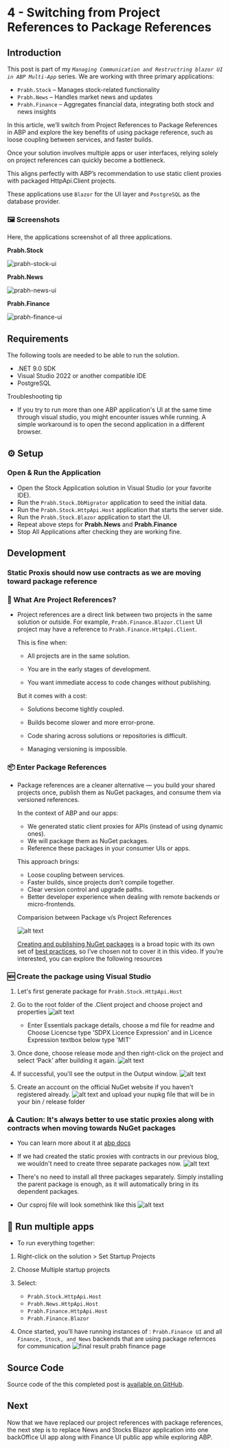 # 4 - Switching from Project References to Package References

## Introduction

This post is part of my <i>`Managing Communication and Restructring blazor UI in ABP Multi-App`</i> series.
We are working with three primary applications:

- `Prabh.Stock` – Manages stock-related functionality
- `Prabh.News` – Handles market news and updates
- `Prabh.Finance` – Aggregates financial data, integrating both stock and news insights

In this article, we’ll switch from Project References to Package References in ABP and explore the key benefits of using package reference, such as loose coupling between services, and faster builds.

Once your solution involves multiple apps or user interfaces, relying solely on project references can quickly become a bottleneck.

This aligns perfectly with ABP’s recommendation to use static client proxies with packaged
HttpApi.Client projects.

These applications use `Blazor` for the UI layer and `PostgreSQL` as the database provider.

### 🖼️ Screenshots

Here, the applications screenshot of all three applications.

**Prabh.Stock**

![prabh-stock-ui](images/prabh.stocks.png)

**Prabh.News**

![prabh-news-ui](images/prabh.news.png)

**Prabh.Finance**

![prabh-finance-ui](images/prabh.finance.png)

## Requirements

The following tools are needed to be able to run the solution.

- .NET 9.0 SDK
- Visual Studio 2022 or another compatible IDE
- PostgreSQL

Troubleshooting tip

- If you try to run more than one ABP application's UI at the same time through visual studio, you might encounter issues while running. A simple workaround is to open the second application in a different browser.

## ⚙️ Setup

### Open & Run the Application

- Open the Stock Application solution in Visual Studio (or your favorite IDE).
- Run the `Prabh.Stock.DbMigrator` application to seed the initial data.
- Run the `Prabh.Stock.HttpApi.Host` application that starts the server side.
- Run the `Prabh.Stock.Blazor` application to start the UI.
- Repeat above steps for <strong>Prabh.News</strong> and <strong>Prabh.Finance</strong>
- Stop All Applications after checking they are working fine.

## Development

### Static Proxis should now use contracts as we are moving toward package reference

### 📖 What Are Project References?

- Project references are a direct link between two projects in the same solution or outside. For example, `Prabh.Finance.Blazor.Client` UI project may have a reference to `Prabh.Finance.HttpApi.Client`.

  This is fine when:

  - All projects are in the same solution.

  - You are in the early stages of development.

  - You want immediate access to code changes without publishing.

  But it comes with a cost:

  - Solutions become tightly coupled.

  - Builds become slower and more error-prone.

  - Code sharing across solutions or repositories is difficult.

  - Managing versioning is impossible.

### 📦 Enter Package References

- Package references are a cleaner alternative — you build your shared projects once, publish them as NuGet packages, and consume them via versioned references.

  In the context of ABP and our apps:

  - We generated static client proxies for APIs (instead of using dynamic ones).
  - We will package them as NuGet packages.
  - Reference these packages in your consumer UIs or apps.

  This approach brings:

  - Loose coupling between services.
  - Faster builds, since projects don’t compile together.
  - Clear version control and upgrade paths.
  - Better developer experience when dealing with remote backends or micro-frontends.

  Comparision between Package v/s Project References

  ![alt text](images/package-refernce.png)

  [Creating and publishing NuGet packages](https://learn.microsoft.com/en-gb/nuget/quickstart/create-and-publish-a-package-using-the-dotnet-cli) is a broad topic with its own set of [best practices](https://learn.microsoft.com/en-gb/nuget/create-packages/package-authoring-best-practices), so I’ve chosen not to cover it in this video. If you’re interested, you can explore the following resources

### 🆕 Create the package using Visual Studio

1. Let's first generate package for `Prabh.Stock.HttpApi.Host`

2. Go to the root folder of the .Client project and choose project and properties
   ![alt text](images/package-reference-3.png)

   - Enter Essentials package details, choose a md file for readme and Choose Licencse type 'SDPX Licence Expression' and in Licence Expression textbox below type 'MIT'

3. Once done, choose release mode and then right-click on the project and select ‘Pack’ after building it again.
   ![alt text](images/package-reference-4.png)
4. If successful, you'll see the output in the Output window.
   ![alt text](images/package-reference-5.png)

5. Create an account on the official NuGet website if you haven't registered already.
   ![alt text](images/package-reference-6.png) and upload your nupkg file that will be in your bin / release folder

### ⚠️ Caution: It's always better to use static proxies along with contracts when moving towards NuGet packages

- You can learn more about it at [abp docs](https://abp.io/docs/latest/framework/api-development/static-csharp-clients#with-contracts-or-without-contracts)

- If we had created the static proxies with contracts in our previous blog, we wouldn't need to create three separate packages now.
  ![alt text](images/blog-4-1.png)
- There's no need to install all three packages separately. Simply installing the parent package is enough, as it will automatically bring in its dependent packages.
- Our csproj file will look somethink like this
  ![alt text](images/blog-4-2.png)

## 🔌 Run multiple apps

- To run everything together:

1.  Right-click on the solution > Set Startup Projects
2.  Choose Multiple startup projects
3.  Select:

    - `Prabh.Stock.HttpApi.Host`
    - `Prabh.News.HttpApi.Host`
    - `Prabh.Finance.HttpApi.Host`
    - `Prabh.Finance.Blazor`

4.  Once started, you’ll have running instances of : `Prabh.Finance UI` and all `Finance, Stock, and News` backends that are using package refernces for communication
    ![final result prabh finance page](images/final-result.png)

## Source Code

Source code of the this completed post is [available on GitHub](https://github.com/008programmer/abp-multiple-apps-communication-and-restructuring/blob/3-static-over-dyanamic-proxies).

## Next

Now that we have replaced our project references with package references, the next step is to replace News and Stocks Blazor application into one backOffice UI app along with Finance UI public app while exploring ABP.
